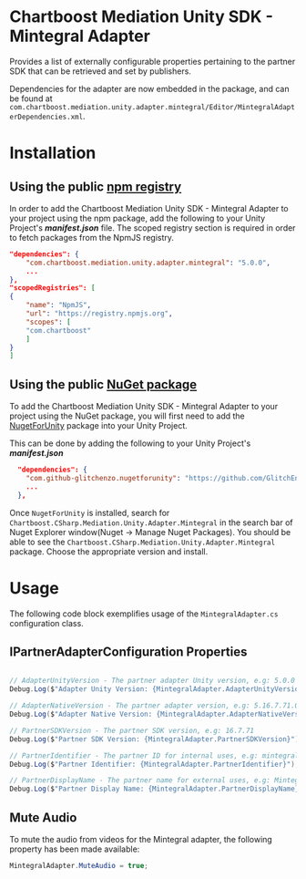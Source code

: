 # Chartboost Mediation Unity SDK - Mintegral Adapter

Provides a list of externally configurable properties pertaining to the partner SDK that can be retrieved and set by publishers. 

Dependencies for the adapter are now embedded in the package, and can be found at `com.chartboost.mediation.unity.adapter.mintegral/Editor/MintegralAdapterDependencies.xml`.

# Installation

## Using the public [npm registry](https://www.npmjs.com/search?q=com.chartboost.mediation.unity.adapter.mintegral)

In order to add the Chartboost Mediation Unity SDK - Mintegral Adapter to your project using the npm package, add the following to your Unity Project's ***manifest.json*** file. The scoped registry section is required in order to fetch packages from the NpmJS registry.

```json
"dependencies": {
    "com.chartboost.mediation.unity.adapter.mintegral": "5.0.0",
    ...
},
"scopedRegistries": [
{
    "name": "NpmJS",
    "url": "https://registry.npmjs.org",
    "scopes": [
    "com.chartboost"
    ]
}
]
```
## Using the public [NuGet package](https://www.nuget.org/packages/Chartboost.CSharp.Mediation.Unity.Adapter.Mintegral)

To add the Chartboost Mediation Unity SDK - Mintegral Adapter to your project using the NuGet package, you will first need to add the [NugetForUnity](https://github.com/GlitchEnzo/NuGetForUnity) package into your Unity Project.

This can be done by adding the following to your Unity Project's ***manifest.json***

```json
  "dependencies": {
    "com.github-glitchenzo.nugetforunity": "https://github.com/GlitchEnzo/NuGetForUnity.git?path=/src/NuGetForUnity",
    ...
  },
```

Once <code>NugetForUnity</code> is installed, search for `Chartboost.CSharp.Mediation.Unity.Adapter.Mintegral` in the search bar of Nuget Explorer window(Nuget -> Manage Nuget Packages).
You should be able to see the `Chartboost.CSharp.Mediation.Unity.Adapter.Mintegral` package. Choose the appropriate version and install.

# Usage
The following code block exemplifies usage of the `MintegralAdapter.cs` configuration class.

## IPartnerAdapterConfiguration Properties

```csharp

// AdapterUnityVersion - The partner adapter Unity version, e.g: 5.0.0
Debug.Log($"Adapter Unity Version: {MintegralAdapter.AdapterUnityVersion}");

// AdapterNativeVersion - The partner adapter version, e.g: 5.16.7.71.0
Debug.Log($"Adapter Native Version: {MintegralAdapter.AdapterNativeVersion}");

// PartnerSDKVersion - The partner SDK version, e.g: 16.7.71
Debug.Log($"Partner SDK Version: {MintegralAdapter.PartnerSDKVersion}");

// PartnerIdentifier - The partner ID for internal uses, e.g: mintegral
Debug.Log($"Partner Identifier: {MintegralAdapter.PartnerIdentifier}");

// PartnerDisplayName - The partner name for external uses, e.g: Mintegral
Debug.Log($"Partner Display Name: {MintegralAdapter.PartnerDisplayName}");
```

## Mute Audio
To mute the audio from videos for the Mintegral adapter, the following property has been made available:

```csharp
MintegralAdapter.MuteAudio = true;
```